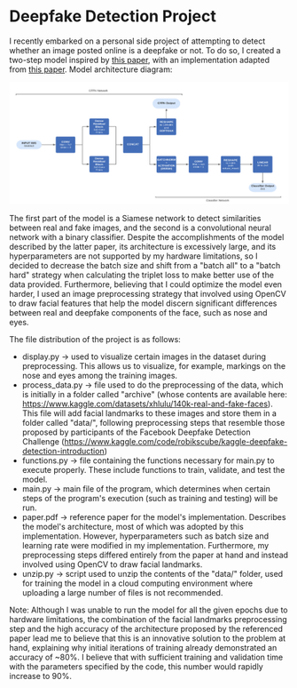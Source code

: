 # Deepfake Detection Project
I recently embarked on a personal side project of attempting to detect whether an image posted online is a deepfake or not. To do so, I created a two-step model inspired by [this paper](https://www.semanticscholar.org/paper/Deep-Fake-Image-Detection-Based-on-Pairwise-Hsu-Zhuang/5598872d32fd15e367584eb99c07ae79f794243e), with an implementation adapted from [this paper](https://cs230.stanford.edu/projects_spring_2020/reports/38857501.pdf). 
Model architecture diagram:

![image description](Diagram.png)

The first part of the model is a Siamese network to detect similarities between real and fake images, and the second is a convolutional neural network with a binary classifier. Despite the accomplishments of the model described by the latter paper, its architecture is excessively large, and its hyperparameters are not supported by my hardware limitations, so I decided to decrease the batch size and shift from a "batch all" to a "batch hard" strategy when calculating the triplet loss to make better use of the data provided. Furthermore, believing that I could optimize the model even harder, I used an image preprocessing strategy that involved using OpenCV to draw facial features that help the model discern significant differences between real and deepfake components of the face, such as nose and eyes.

The file distribution of the project is as follows:
* display.py &rarr; used to visualize certain images in the dataset during preprocessing. This allows us to visualize, for example, markings on the nose and eyes among the training images.
* process_data.py &rarr; file used to do the preprocessing of the data, which is initially in a folder called "archive" (whose contents are available here: https://www.kaggle.com/datasets/xhlulu/140k-real-and-fake-faces). This file will add facial landmarks to these images and store them in a folder called "data/", following preprocessing steps that resemble those proposed by participants of the Facebook Deepfake Detection Challenge (https://www.kaggle.com/code/robikscube/kaggle-deepfake-detection-introduction)
* functions.py &rarr; file containing the functions necessary for main.py to execute properly. These include functions to train, validate, and test the model.
* main.py &rarr; main file of the program, which determines when certain steps of the program's execution (such as training and testing) will be run.
* paper.pdf &rarr; reference paper for the model's implementation. Describes the model's architecture, most of which was adopted by this implementation. However, hyperparameters such as batch size and learning rate were modified in my implementation. Furthermore, my preprocessing steps differed entirely from the paper at hand and instead involved using OpenCV to draw facial landmarks. 
* unzip.py &rarr; script used to unzip the contents of the "data/" folder, used for training the model in a cloud computing environment where uploading a large number of files is not recommended.

Note: Although I was unable to run the model for all the given epochs due to
hardware limitations, the combination of the facial landmarks preprocessing step 
and the high accuracy of the architecture proposed by the referenced paper lead
me to believe that this is an innovative solution to the problem at hand, explaining
why initial iterations of training already demonstrated an accuracy of ~80%. I 
believe that with sufficient training and validation time with the parameters specified by
the code, this number would rapidly increase to 90%. 
